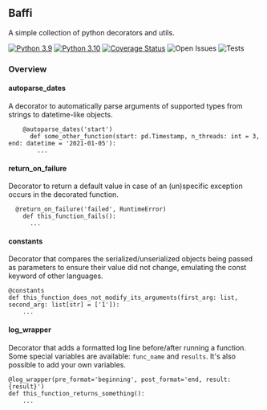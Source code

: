 ## Baffi

A simple collection of python decorators and utils.

[![Python 3.9](https://img.shields.io/badge/python-3.9-blue.svg)](https://www.python.org/downloads/release/python-360/)
[![Python 3.10](https://img.shields.io/badge/python-3.10-blue.svg)](https://www.python.org/downloads/release/python-3100/)
[![Coverage Status](https://coveralls.io/repos/github/MarcDuQuesne/baffi/badge.svg)](https://coveralls.io/github/MarcDuQuesne/baffi)
![Open Issues](https://img.shields.io/github/issues-raw/MarcDuQuesne/baffi)
![Tests](https://github.com/MarcDuQuesne/baffi/actions/workflows/python-package.yml/badge.svg)

### Overview

#### autoparse_dates
A decorator to automatically parse arguments of supported types from strings to datetime-like objects.
```
    @autoparse_dates('start')
      def some_other_function(start: pd.Timestamp, n_threads: int = 3, end: datetime = '2021-01-05'):
        ...
```

#### return_on_failure
Decorator to return a default value in case of an (un)specific exception occurs in the decorated function.

```
  @return_on_failure('failed', RuntimeError)
    def this_function_fails():
      ...
```   

#### constants
Decorator that compares the serialized/unserialized objects being passed as parameters to ensure their value did not change, emulating the const keyword of other languages.

```
@constants
def this_function_does_not_modify_its_arguments(first_arg: list, second_arg: list[str] = ['1']):
    ...
```

#### log_wrapper
Decorator that adds a formatted log line before/after running a function.
Some special variables are available: `func_name` and `results`.
It's also possible to add your own variables.

```
@log_wrapper(pre_format='beginning', post_format='end, result: {result}')
def this_function_returns_something():
    ...
```
